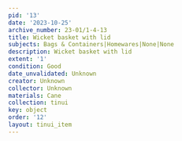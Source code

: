 ```yaml
---
pid: '13'
date: '2023-10-25'
archive_number: 23-01/1-4-13
title: Wicket basket with lid
subjects: Bags & Containers|Homewares|None|None
description: Wicket basket with lid
extent: '1'
condition: Good
date_unvalidated: Unknown
creator: Unknown
collector: Unknown
materials: Cane
collection: tinui
key: object
order: '12'
layout: tinui_item
---
```

